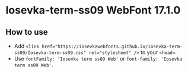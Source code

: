# Iosevka-term-ss09 WebFont 17.1.0

## How to use

- Add `<link href="https://iosevkawebfonts.github.io/Iosevka-term-ss09/Iosevka-term-ss09.css" rel="stylesheet" />` to your `<head>`.
- Use `fontFamily: 'Iosevka term ss09 Web'` or `font-family: 'Iosevka term ss09 Web'`.
